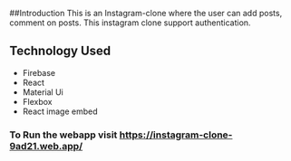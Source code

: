 ##Introduction
This is an Instagram-clone where the user can add posts, comment on posts. This instagram clone support authentication.

## Technology Used
- Firebase
- React
- Material Ui
- Flexbox
- React image embed
### To Run the webapp visit https://instagram-clone-9ad21.web.app/
